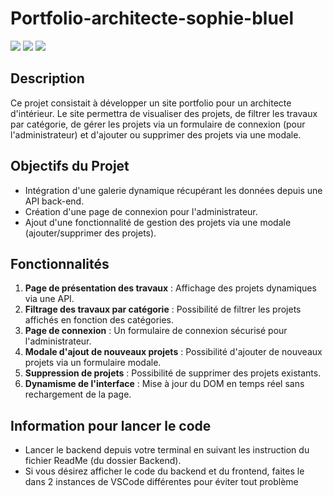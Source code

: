 # Portfolio-architecte-sophie-bluel


![](https://img.shields.io/badge/CSS3-1572B6?style=for-the-badge&logo=css3&logoColor=white)
![](https://img.shields.io/badge/HTML5-E34F26?style=for-the-badge&logo=html5&logoColor=white)
![](https://img.shields.io/badge/JavaScript-F7DF1E?style=for-the-badge&logo=javascript&logoColor=black)

## Description

Ce projet consistait à développer un site portfolio pour un architecte d'intérieur. Le site permettra de visualiser des projets, de filtrer les travaux par catégorie, de gérer les projets via un formulaire de connexion (pour l'administrateur) et d'ajouter ou supprimer des projets via une modale.

## Objectifs du Projet

- Intégration d'une galerie dynamique récupérant les données depuis une API back-end.
- Création d'une page de connexion pour l'administrateur.
- Ajout d'une fonctionnalité de gestion des projets via une modale (ajouter/supprimer des projets).

## Fonctionnalités

1. **Page de présentation des travaux** : Affichage des projets dynamiques via une API.
2. **Filtrage des travaux par catégorie** : Possibilité de filtrer les projets affichés en fonction des catégories.
3. **Page de connexion** : Un formulaire de connexion sécurisé pour l'administrateur.
4. **Modale d'ajout de nouveaux projets** : Possibilité d'ajouter de nouveaux projets via un formulaire modale.
5. **Suppression de projets** : Possibilité de supprimer des projets existants.
6. **Dynamisme de l'interface** : Mise à jour du DOM en temps réel sans rechargement de la page.

## Information pour lancer le code

 - Lancer le backend depuis votre terminal en suivant les instruction du fichier ReadMe (du dossier Backend).
 - Si vous désirez afficher le code du backend et du frontend, faites le dans 2 instances de VSCode différentes pour éviter tout problème
